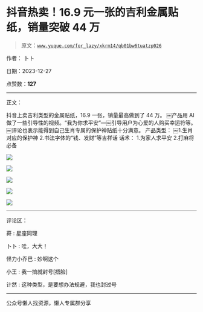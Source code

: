 # 抖音热卖！16.9 元一张的吉利金属贴纸，销量突破 44 万

> 原文：[`www.yuque.com/for_lazy/xkrm14/qb01bw6tuatzp026`](https://www.yuque.com/for_lazy/xkrm14/qb01bw6tuatzp026)

作者： 卜卜

日期：2023-12-27

点赞数：**127**

* * *

正文：

抖音上卖吉利类型的金属贴纸，16.9 一张，销量最高做到了 44 万。
￼产品用 AI 做了一些引导性的视频。“我为你求平安”—￼引导用户为心爱的人购买幸运符等。￼评论也表示能得到自己生肖专属的保护神贴纸十分满意。 产品类型：
￼1.生肖对应的保护神 2.书法字体的“钱、发财”等吉祥话 话术： 1.为家人求平安 2.打麻将必备

![](img/2ca8d68ebc2eeaab38df13005f2d439c.png)

![](img/f37ce9bf899117b5069a47f7e2979630.png)

![](img/1d6dc085ec4369202aa867fe117d337c.png)

![](img/617a9dd0d936b469acb692522ac57fa5.png)

![](img/980568d9a3cbbe17729210413c91e1bb.png)

* * *

评论区：

蕣 : 星座同理

卜卜 : 哇，大大！

怪力小乔巴 : 妙啊这个

小王 : 我一搞就封号[捂脸]

计然 : 这种类型，是要想办法规避，我也封过号

* * *

公众号懒人找资源，懒人专属群分享